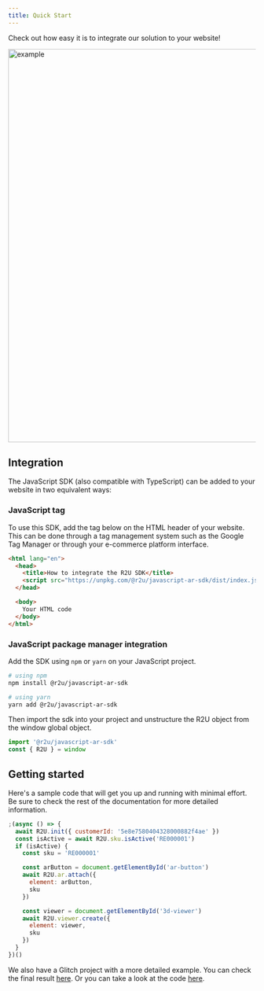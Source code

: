 ```yaml
---
title: Quick Start
---
```


Check out how easy it is to integrate our solution to your website!

<div>
  <p float="left">
    <img src="https://sdk.r2u.io/documentation/example-integration.gif" alt="example" title="example" width="800"/>
  </p>
</div>

## Integration

The JavaScript SDK (also compatible with TypeScript) can be added to your website in two equivalent ways:

### JavaScript tag

To use this SDK, add the tag below on the HTML header of your website. This can be done through a tag management system such as the Google Tag Manager or through your e-commerce platform interface.

```html
<html lang="en">
  <head>
    <title>How to integrate the R2U SDK</title>
    <script src="https://unpkg.com/@r2u/javascript-ar-sdk/dist/index.js"></script>
  </head>

  <body>
    Your HTML code
  </body>
</html>
```

### JavaScript package manager integration

Add the SDK using `npm` or `yarn` on your JavaScript project.

```bash
# using npm
npm install @r2u/javascript-ar-sdk

# using yarn
yarn add @r2u/javascript-ar-sdk
```

Then import the sdk into your project and unstructure the R2U object from the window global object.

```typescript
import '@r2u/javascript-ar-sdk'
const { R2U } = window
```

## Getting started

Here's a sample code that will get you up and running with minimal effort. Be sure to check the rest of the documentation for more detailed information.

```javascript
;(async () => {
  await R2U.init({ customerId: '5e8e7580404328000882f4ae' })
  const isActive = await R2U.sku.isActive('RE000001')
  if (isActive) {
    const sku = 'RE000001'

    const arButton = document.getElementById('ar-button')
    await R2U.ar.attach({
      element: arButton,
      sku
    })

    const viewer = document.getElementById('3d-viewer')
    await R2U.viewer.create({
      element: viewer,
      sku
    })
  }
})()
```

We also have a Glitch project with a more detailed example. You can check the final result [here](https://r2u-example.glitch.me/). Or you can take a look at the code [here](https://glitch.com/edit/#!/r2u-example?path=README.md%3A15%3A14).
